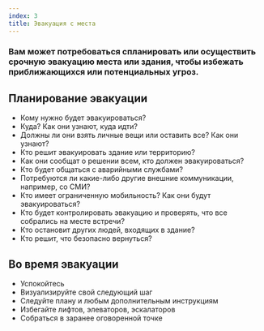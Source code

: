 ```yaml
---
index: 3
title: Эвакуация с места
---
```

### Вам может потребоваться спланировать или осуществить срочную эвакуацию места или здания, чтобы избежать приближающихся или потенциальных угроз.

## Планирование эвакуации

* Кому нужно будет эвакуироваться?
* Куда? Как они узнают, куда идти?
* Должны ли они взять личные вещи или оставить все? Как они узнают?
* Кто решит эвакуировать здание или территорию?
* Как они сообщат о решении всем, кто должен эвакуироваться?
* Кто будет общаться с аварийными службами?
* Потребуются ли какие-либо другие внешние коммуникации, например, со СМИ?
* Кто имеет ограниченную мобильность? Как они будут эвакуироваться?
* Кто будет контролировать эвакуацию и проверять, что все собрались на месте встречи?
* Кто остановит других людей, входящих в здание?
* Кто решит, что безопасно вернуться?

## Во время эвакуации

* Успокойтесь
* Визуализируйте свой следующий шаг
* Следуйте плану и любым дополнительным инструкциям
* Избегайте лифтов, элеваторов, эскалаторов
* Собраться в заранее оговоренной точке